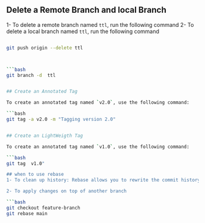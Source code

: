 ## Delete a Remote Branch and local Branch

 1- To delete a remote branch named `ttl`, run the following command
 2- To delete a local branch named `ttl`, run the following command

```bash

git push origin --delete ttl 



```bash
git branch -d  ttl


## Create an Annotated Tag

To create an annotated tag named `v2.0`, use the following command:

```bash
git tag -a v2.0 -m "Tagging version 2.0"


## Create an LightWeigth Tag

To create an annotated tag named `v1.0`, use the following command:

```bash
git tag  v1.0"

## when to use rebase
1- To clean up history: Rebase allows you to rewrite the commit history, making it linear and easier to follow.

2- To apply changes on top of another branch

```bash 
git checkout feature-branch
git rebase main